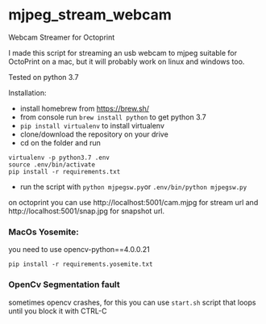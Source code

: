 # mjpeg_stream_webcam
Webcam Streamer for Octoprint


I made this script for streaming an usb webcam to mjpeg suitable for OctoPrint on a mac, but it will probably work on
linux and windows too.

Tested on python 3.7

Installation:

* install homebrew from https://brew.sh/
* from console run `brew install python` to get python 3.7
* `pip install virtualenv` to install virtualenv
* clone/download the repository on your drive
* cd on the folder and run 
```
virtualenv -p python3.7 .env
source .env/bin/activate
pip install -r requirements.txt
```
* run the script with `python mjpegsw.py`or `.env/bin/python mjpegsw.py`

on octoprint you can use http://localhost:5001/cam.mjpg for stream url and http://localhost:5001/snap.jpg for snapshot url.

### MacOs Yosemite:
you need to use opencv-python==4.0.0.21
```
pip install -r requirements.yosemite.txt
```

### OpenCv Segmentation fault
sometimes opencv crashes, for this you can use `start.sh` script that loops until you block it with CTRL-C

